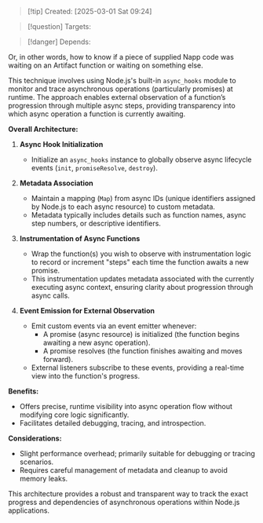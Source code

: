 
>[!tip] Created: [2025-03-01 Sat 09:24]

>[!question] Targets: 

>[!danger] Depends: 

Or, in other words, how to know if a piece of supplied Napp code was waiting on an Artifact function or waiting on something else. 

This technique involves using Node.js's built-in `async_hooks` module to monitor and trace asynchronous operations (particularly promises) at runtime. The approach enables external observation of a function’s progression through multiple async steps, providing transparency into which async operation a function is currently awaiting.

**Overall Architecture:**

1. **Async Hook Initialization**
    
    - Initialize an `async_hooks` instance to globally observe async lifecycle events (`init`, `promiseResolve`, `destroy`).
2. **Metadata Association**
    
    - Maintain a mapping (`Map`) from async IDs (unique identifiers assigned by Node.js to each async resource) to custom metadata.
    - Metadata typically includes details such as function names, async step numbers, or descriptive identifiers.
3. **Instrumentation of Async Functions**
    
    - Wrap the function(s) you wish to observe with instrumentation logic to record or increment "steps" each time the function awaits a new promise.
    - This instrumentation updates metadata associated with the currently executing async context, ensuring clarity about progression through async calls.
4. **Event Emission for External Observation**
    
    - Emit custom events via an event emitter whenever:
        - A promise (async resource) is initialized (the function begins awaiting a new async operation).
        - A promise resolves (the function finishes awaiting and moves forward).
    - External listeners subscribe to these events, providing a real-time view into the function's progress.

**Benefits:**

- Offers precise, runtime visibility into async operation flow without modifying core logic significantly.
- Facilitates detailed debugging, tracing, and introspection.

**Considerations:**

- Slight performance overhead; primarily suitable for debugging or tracing scenarios.
- Requires careful management of metadata and cleanup to avoid memory leaks.

This architecture provides a robust and transparent way to track the exact progress and dependencies of asynchronous operations within Node.js applications.
